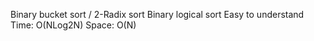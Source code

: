 Binary bucket sort / 2-Radix sort
Binary logical sort
Easy to understand
Time: O(NLog2N)
Space: O(N)
